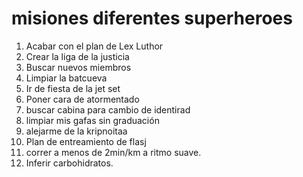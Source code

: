 # misiones diferentes superheroes

1. Acabar con el plan de Lex Luthor
2. Crear la liga de la justicia
3. Buscar nuevos miembros
4. Limpiar la batcueva
5. Ir de fiesta de la jet set
6. Poner cara de atormentado
7. buscar cabina para cambio de identirad
8. limpiar mis gafas sin graduación
9. alejarme de la kripnoitaa
10. Plan de entreamiento de flasj
11.  correr a menos de 2min/km a ritmo suave.
12. Inferir carbohidratos.
